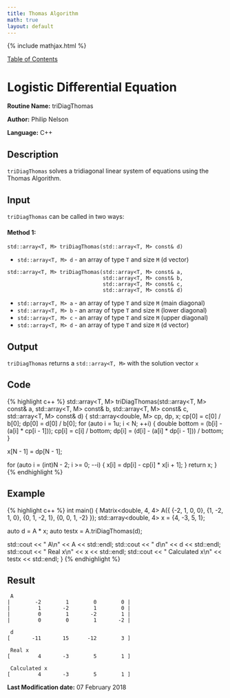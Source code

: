 ```yaml
---
title: Thomas Algorithm
math: true
layout: default
---
```


{% include mathjax.html %}

<a href="https://philipnelson5.github.io/MATH5620/SoftwareManual"> Table of Contents </a>
# Logistic Differential Equation

**Routine Name:** triDiagThomas

**Author:** Philip Nelson

**Language:** C++

## Description

`triDiagThomas` solves a tridiagonal linear system of equations using the Thomas Algorithm.

## Input

`triDiagThomas` can be called in two ways:

#### Method 1:
`std::array<T, M> triDiagThomas(std::array<T, M> const& d)`

* `std::array<T, M> d` - an array of type `T` and size `M` (d vector)

```
std::array<T, M> triDiagThomas(std::array<T, M> const& a,
                               std::array<T, M> const& b,
                               std::array<T, M> const& c,
                               std::array<T, M> const& d)
```

* `std::array<T, M> a` - an array of type `T` and size `M` (main diagonal)
* `std::array<T, M> b` - an array of type `T` and size `M` (lower diagonal)
* `std::array<T, M> c` - an array of type `T` and size `M` (upper diagonal)
* `std::array<T, M> d` - an array of type `T` and size `M` (d vector)

## Output

`triDiagThomas` returns a `std::array<T, M>` with the solution vector `x`

## Code
{% highlight c++ %}
std::array<T, M> triDiagThomas(std::array<T, M> const& a,
                               std::array<T, M> const& b,
                               std::array<T, M> const& c,
                               std::array<T, M> const& d)
{
  std::array<double, M> cp, dp, x;
  cp[0] = c[0] / b[0];
  dp[0] = d[0] / b[0];
  for (auto i = 1u; i < N; ++i)
  {
    double bottom = (b[i] - (a[i] * cp[i - 1]));
    cp[i] = c[i] / bottom;
    dp[i] = (d[i] - (a[i] * dp[i - 1])) / bottom;
  }

  x[N - 1] = dp[N - 1];

  for (auto i = (int)N - 2; i >= 0; --i)
  {
    x[i] = dp[i] - cp[i] * x[i + 1];
  }
  return x;
}
{% endhighlight %}

## Example
{% highlight c++ %}
int main()
{
  Matrix<double, 4, 4> A({
    {-2, 1, 0, 0},
    {1, -2, 1, 0},
    {0, 1, -2, 1},
    {0, 0, 1, -2}
    });
  std::array<double, 4> x = {4, -3, 5, 1};

  auto d = A * x;
  auto testx = A.triDiagThomas(d);

  std::cout << " A\n" << A << std::endl;
  std::cout << " d\n" << d << std::endl;
  std::cout << " Real x\n" << x << std::endl;
  std::cout << " Calculated x\n" << testx << std::endl;
}
{% endhighlight %}

## Result
```
 A
|        -2        1        0        0 |
|         1       -2        1        0 |
|         0        1       -2        1 |
|         0        0        1       -2 |

 d
[       -11       15      -12        3 ]

 Real x
[         4       -3        5        1 ]

 Calculated x
[         4       -3        5        1 ]

```

**Last Modification date:** 07 February 2018

